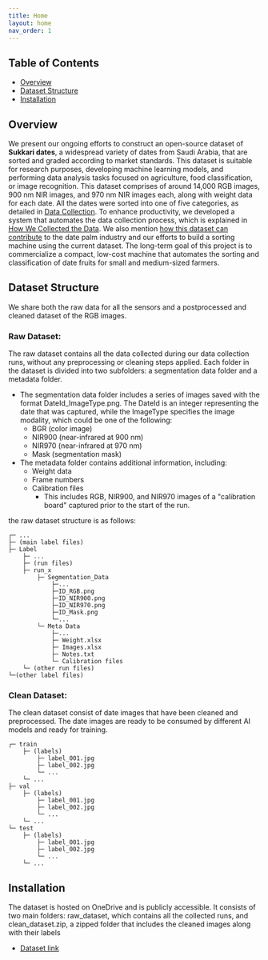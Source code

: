 ```yaml
---
title: Home
layout: home
nav_order: 1
---
```


## Table of Contents

- [Overview](#overview)
- [Dataset Structure](#dataset-structure)
- [Installation](#installation)

  
## Overview
We present our ongoing efforts to construct an open-source dataset of **Sukkari dates**, a widespread variety of dates from Saudi Arabia, that are sorted and graded according to market standards. This dataset is suitable for research purposes, developing machine learning models, and performing data analysis tasks focused on agriculture, food classification, or image recognition.
This dataset comprises of around 14,000 RGB images, 900 nm NIR images, and 970 nm NIR images each, along with weight data for each date. All the dates were sorted into one of five categories, as detailed in [Data Collection]({{site.baseurl}}/data_collection). 
To enhance productivity, we developed a system that automates the data collection process, which is explained in [How We Collected the Data]({{site.baseurl}}/data_collection_setup).
We also mention [how this dataset can contribute]({{site.baseurl}}/contributions) to the date palm industry and our efforts to build a sorting machine using the current dataset.
The long-term goal of this project is to commercialize a compact, low-cost machine that automates the sorting and classification of date fruits for small and medium-sized farmers.


## Dataset Structure

We share both the raw data for all the sensors and a postprocessed and cleaned dataset of the RGB images.

### Raw Dataset:

The raw dataset contains all the data collected during our data collection runs,
without any preprocessing or cleaning steps applied. Each folder in the dataset is divided into two subfolders: 
a segmentation data folder and a metadata folder.

- The segmentation data folder includes a series of images saved with the format DateId_ImageType.png.
The DateId is an integer representing the date that was captured, while the ImageType specifies the image modality, 
which could be one of the following:
  - BGR (color image)
  - NIR900 (near-infrared at 900 nm)
  - NIR970 (near-infrared at 970 nm)
  - Mask (segmentation mask)
- The metadata folder contains additional information, including:
  - Weight data
  - Frame numbers
  - Calibration files
    - This includes RGB, NIR900, and NIR970 images of a "calibration board" captured prior to the start of the run.

the raw dataset structure is as follows: 

```
┌─ ...
├─ (main label files)
├─ Label
    ├─ ...
    ├─ (run files)
    ├─ run_x
        ├─ Segmentation_Data
            ├─...
            ├─ID_RGB.png
            ├─ID_NIR900.png 
            ├─ID_NIR970.png 
            ├─ID_Mask.png
            └─...
        └─ Meta Data
            ├─...
            ├─ Weight.xlsx
            ├─ Images.xlsx 
            ├─ Notes.txt
            └─ Calibration files
    └─ (other run files)
└─(other label files)
```

### Clean Dataset:
The clean dataset consist of date images that have been cleaned and preprocessed. 
The date images are ready to be consumed by different AI models and ready for training.

```
┌─ train
    ├─ (labels)
        ├─ label_001.jpg
        ├─ label_002.jpg
        └─ ...
    └─ ...
├─ val
    ├─ (labels)
        ├─ label_001.jpg
        ├─ label_002.jpg
        └─ ...
    └─ ...
└─ test
    ├─ (labels)
        ├─ label_001.jpg
        ├─ label_002.jpg
        └─ ...
    └─ ...
```


## Installation
The dataset is hosted on OneDrive and is publicly accessible. It consists of two main folders: raw_dataset, 
which contains all the collected runs, and clean_dataset.zip, a zipped folder that includes the cleaned images 
along with their labels

-  [Dataset link](https://1drv.ms/f/s!Ajkda3liMT8ykeAPIQXdMOuAacbFZA?e=E2MQxG)
